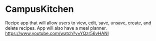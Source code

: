 # CampusKitchen
Recipe app that will allow users to view, edit, save, unsave, create, and delete recipes. App will also have a meal planner.
https://www.youtube.com/watch?v=YQzr56vHANI 
